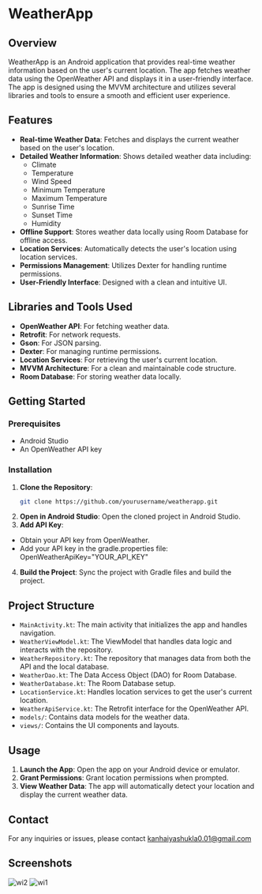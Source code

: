 # WeatherApp

## Overview
WeatherApp is an Android application that provides real-time weather information based on the user's current location. The app fetches weather data using the OpenWeather API and displays it in a user-friendly interface. The app is designed using the MVVM architecture and utilizes several libraries and tools to ensure a smooth and efficient user experience.

## Features
- **Real-time Weather Data**: Fetches and displays the current weather based on the user's location.
- **Detailed Weather Information**: Shows detailed weather data including:
  - Climate
  - Temperature
  - Wind Speed
  - Minimum Temperature
  - Maximum Temperature
  - Sunrise Time
  - Sunset Time
  - Humidity
- **Offline Support**: Stores weather data locally using Room Database for offline access.
- **Location Services**: Automatically detects the user's location using location services.
- **Permissions Management**: Utilizes Dexter for handling runtime permissions.
- **User-Friendly Interface**: Designed with a clean and intuitive UI.

## Libraries and Tools Used
- **OpenWeather API**: For fetching weather data.
- **Retrofit**: For network requests.
- **Gson**: For JSON parsing.
- **Dexter**: For managing runtime permissions.
- **Location Services**: For retrieving the user's current location.
- **MVVM Architecture**: For a clean and maintainable code structure.
- **Room Database**: For storing weather data locally.

## Getting Started
### Prerequisites
- Android Studio
- An OpenWeather API key

### Installation
1. **Clone the Repository**:
   ```bash
   git clone https://github.com/yourusername/weatherapp.git
2. **Open in Android Studio**: Open the cloned project in Android Studio.
3. **Add API Key**:
* Obtain your API key from OpenWeather.
* Add your API key in the gradle.properties file:
 OpenWeatherApiKey="YOUR_API_KEY"
4. **Build the Project**: Sync the project with Gradle files and build the project.

  ## Project Structure
- `MainActivity.kt`: The main activity that initializes the app and handles navigation.
- `WeatherViewModel.kt`: The ViewModel that handles data logic and interacts with the repository.
- `WeatherRepository.kt`: The repository that manages data from both the API and the local database.
- `WeatherDao.kt`: The Data Access Object (DAO) for Room Database.
- `WeatherDatabase.kt`: The Room Database setup.
- `LocationService.kt`: Handles location services to get the user's current location.
- `WeatherApiService.kt`: The Retrofit interface for the OpenWeather API.
- `models/`: Contains data models for the weather data.
- `views/`: Contains the UI components and layouts.

## Usage
1. **Launch the App**: Open the app on your Android device or emulator.
2. **Grant Permissions**: Grant location permissions when prompted.
3. **View Weather Data**: The app will automatically detect your location and display the current weather data.

## Contact
For any inquiries or issues, please contact kanhaiyashukla0.01@gmail.com

## Screenshots

![wi2](https://github.com/KanhaiyaKumarShukla/weather-app/assets/148223010/54fbed4d-b58b-44b1-a3d9-54b231c78a80)
![wi1](https://github.com/KanhaiyaKumarShukla/weather-app/assets/148223010/69ad58be-0c93-42aa-bbfd-0ac3157ef017)



